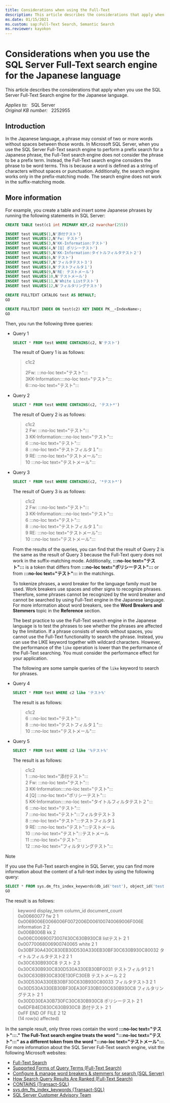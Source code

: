 ```yaml
---
title: Considerations when using the Full-Text
description: This article describes the considerations that apply when you use the SQL Server Full-Text Search engine for the Japanese language.
ms.date: 01/15/2021
ms.custom: sap:Full-Text Search, Semantic Search
ms.reviewer: kayokon
---
```

# Considerations when you use the SQL Server Full-Text search engine for the Japanese language

This article describes the considerations that apply when you use the SQL Server Full-Text Search engine for the Japanese language.

_Applies to:_ &nbsp; SQL Server  
_Original KB number:_ &nbsp; 2252955

## Introduction

In the Japanese language, a phrase may consist of two or more words without spaces between those words. In Microsoft SQL Server, when you use the SQL Server Full-Text search engine to perform a prefix search for a Japanese phrase, the Full-Text search engine does not consider the phrase to be a prefix term. Instead, the Full-Text search engine considers the phrase to be word terms. This is because a word is defined as a string of characters without spaces or punctuation. Additionally, the search engine works only in the prefix-matching mode. The search engine does not work in the suffix-matching mode.

## More information

For example, you create a table and insert some Japanese phrases by running the following statements in SQL Server:

```sql
CREATE TABLE test(c1 int PRIMARY KEY,c2 nvarchar(255))

INSERT test VALUES(1,N'添付テスト')
INSERT test VALUES(2,N'Fw: テスト')
INSERT test VALUES(3,N'KK-Information:テスト')
INSERT test VALUES(4,N'[Q] ポリシーテスト')
INSERT test VALUES(5,N'KK-Information:タイトルフィルタテスト２')
INSERT test VALUES(6,N'テスト')
INSERT test VALUES(7,N'フィルタテスト３')
INSERT test VALUES(8,N'テストフィルタ１')
INSERT test VALUES(9,N'RE: テストメール')
INSERT test VALUES(10,N'テストメール')
INSERT test VALUES(11,N'White Listテスト')
INSERT test VALUES(12,N'フィルタリングテスト')

CREATE FULLTEXT CATALOG test AS DEFAULT;
GO

CREATE FULLTEXT INDEX ON test(c2) KEY INDEX PK__<IndexName>;
GO
```

Then, you run the following three queries:

- Query 1

    ```sql
    SELECT * FROM test WHERE CONTAINS(c2, N'テスト')
    ```

    The result of Query 1 is as follows:

    > c1c2
    >
    > 2Fw: :::no-loc text="テスト":::  
    3KK-Information::::no-loc text="テスト":::  
    6:::no-loc text="テスト":::

- Query 2

    ```sql
    SELECT * FROM test WHERE CONTAINS(c2, 'テスト*')
    ```

    The result of Query 2 is as follows:

    > c1c2  
    2 Fw: :::no-loc text="テスト":::  
    3 KK-Information::::no-loc text="テスト":::  
    6 :::no-loc text="テスト":::  
    8 :::no-loc text="テストフィルタ１":::  
    9 RE: :::no-loc text="テストメール":::  
    10 :::no-loc text="テストメール":::  

- Query 3

    ```sql
    SELECT * FROM test WHERE CONTAINS(c2, '*テスト*')
    ```

    The result of Query 3 is as follows:

    > c1c2  
    2 Fw: :::no-loc text="テスト":::  
    3 KK-Information::::no-loc text="テスト":::  
    6 :::no-loc text="テスト":::  
    8 :::no-loc text="テストフィルタ１":::  
    9 RE: :::no-loc text="テストメール":::  
    10 :::no-loc text="テストメール":::

    From the results of the queries, you can find that the result of Query 2 is the same as the result of Query 3 because the Full-Text query does not work in the suffix-matching mode. Additionally, **:::no-loc text="テスト":::** is a token that differs from **:::no-loc text="ポリシーテスト":::** or from **:::no-loc text="テスト":::** in the matchings.

    To tokenize phrases, a word breaker for the language family must be used. Work breakers use spaces and other signs to recognize phrases. Therefore, some phrases cannot be recognized by the word breaker and cannot be searched by using Full-Text engine in the Japanese language. For more information about word breakers, see the **Word Breakers and Stemmers** topic in the **Reference** section.

    The best practice to use the Full-Text search engine in the Japanese language is to test the phrases to see whether the phrases are affected by the limitation. If a phrase consists of words without spaces, you cannot use the Full-Text functionality to search the phrase. Instead, you can use the LIKE keyword together with wildcard characters. However, the performance of the `like` operation is lower than the performance of the Full-Text searching. You must consider the performance effect for your application.

    The following are some sample queries of the `like` keyword to search for phrases.

- Query 4

    ```sql
    SELECT * FROM test WHERE c2 like 'テスト%'
    ```

    The result is as follows:

    > c1c2  
    6 :::no-loc text="テスト":::  
    8 :::no-loc text="テストフィルタ１":::  
    10 :::no-loc text="テストメール":::

- Query 5

    ```sql
    SELECT * FROM test WHERE c2 like '%テスト%'
    ```

    The result is as follows:

    > c1c2  
    1 :::no-loc text="添付テスト":::  
    2 Fw: :::no-loc text="テスト":::  
    3 KK-Information::::no-loc text="テスト":::  
    4 [Q] :::no-loc text="ポリシーテスト":::  
    5 KK-Information::::no-loc text="タイトルフィルタテスト２":::  
    6 :::no-loc text="テスト":::  
    7 :::no-loc text="テスト":::フィルタテスト３  
    8 :::no-loc text="テスト":::テストフィルタ１  
    9 RE: :::no-loc text="テスト":::テストメール  
    10 :::no-loc text="テスト":::テストメール  
    11 :::no-loc text="テスト":::  
    12 :::no-loc text="フィルタリングテスト":::

> [!NOTE]
> If you use the Full-Text search engine in SQL Server, you can find more information about the content of a full-text index by using the following query:

```sql
SELECT * FROM sys.dm_fts_index_keywords(db_id('test'), object_id('test'))
GO
```

The result is as follows:

> keyword display_term column_id document_count  
0x00660077 fw 2 1  
0x0069006E0066006F0072006D006100740069006F006E information 2 2  
0x006B006B kk 2  
0x006C00690073007430C630B930C8 listテスト 2 1  
0x00770068006900740065 white 2 1  
0x30BF30A430C830EB30D530A330EB30BF30C630B930C80032 タイトルフィルタテスト2 2 1  
0x30C630B930C8 テスト 2 3  
0x30C630B930C830D530A330EB30BF0031 テストフィルタ1 2 1  
0x30C630B930C830E130FC30EB テストメール 2 2  
0x30D530A330EB30BF30C630B930C80033 フィルタテスト3 2 1  
0x30D530A330EB30BF30EA30F330B030C630B930C8 フィルタリングテスト 2 1  
0x30DD30EA30B730FC30C630B930C8 ポリシーテスト 2 1  
0x6DFB4ED830C630B930C8 添付テスト 2 1  
0xFF END OF FILE 2 12  
(14 row(s) affected)

In the sample result, only three rows contain the word **:::no-loc text="テスト":::." The Full-Text search engine treats the word ":::no-loc text="テスト":::" as a different token from the word ":::no-loc text="テストメール":::**.
For more information about the SQL Server Full-Text search engine, visit the following Microsoft websites:

- [Full-Text Search](/sql/relational-databases/search/full-text-search)
- [Supported Forms of Query Terms (Full-Text Search)](/previous-versions/sql/sql-server-2008-r2/cc879300(v=sql.105))
- [Configure & manage word breakers & stemmers for search (SQL Server)](/sql/relational-databases/search/configure-and-manage-word-breakers-and-stemmers-for-search)
- [How Search Query Results Are Ranked (Full-Text Search)](/previous-versions/sql/sql-server-2008-r2/ms142524(v=sql.105))
- [CONTAINS (Transact-SQL)](/sql/t-sql/queries/contains-transact-sql)
- [sys.dm_fts_index_keywords (Transact-SQL)](/sql/relational-databases/system-dynamic-management-views/sys-dm-fts-index-keywords-transact-sql)
- [SQL Server Customer Advisory Team](/archive/blogs/sqlcat/)
